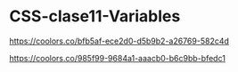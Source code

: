 # CSS-clase11-Variables

https://coolors.co/bfb5af-ece2d0-d5b9b2-a26769-582c4d

https://coolors.co/985f99-9684a1-aaacb0-b6c9bb-bfedc1
